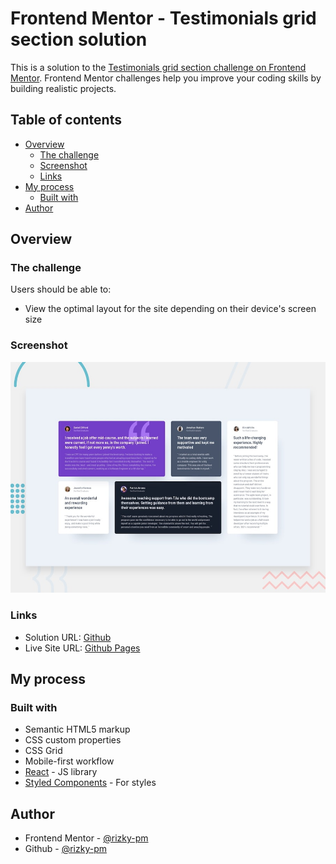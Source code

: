 # Frontend Mentor - Testimonials grid section solution

This is a solution to the [Testimonials grid section challenge on Frontend Mentor](https://www.frontendmentor.io/challenges/testimonials-grid-section-Nnw6J7Un7). Frontend Mentor challenges help you improve your coding skills by building realistic projects.

## Table of contents

-   [Overview](#overview)
    -   [The challenge](#the-challenge)
    -   [Screenshot](#screenshot)
    -   [Links](#links)
-   [My process](#my-process)
    -   [Built with](#built-with)
-   [Author](#author)

## Overview

### The challenge

Users should be able to:

-   View the optimal layout for the site depending on their device's screen size

### Screenshot

![Design](./src/images/desktop-preview.jpg)

### Links

-   Solution URL: [Github](https://github.com/rizky-pm/testimonials-grid-component)
-   Live Site URL: [Github Pages](https://your-live-site-url.com)

## My process

### Built with

-   Semantic HTML5 markup
-   CSS custom properties
-   CSS Grid
-   Mobile-first workflow
-   [React](https://reactjs.org/) - JS library
-   [Styled Components](https://styled-components.com/) - For styles

## Author

-   Frontend Mentor - [@rizky-pm](https://www.frontendmentor.io/profile/rizky-pm)
-   Github - [@rizky-pm](https://github.com/rizky-pm)
